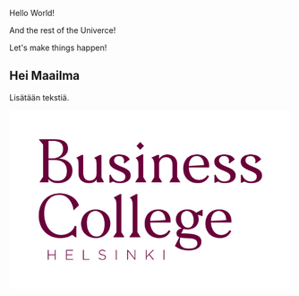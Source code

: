Hello World!

And the rest of the Univerce!

Let's make things happen!

## Hei Maailma

Lisätään tekstiä.

![Hello](/assets/images/BC-logo-viininpunainen-png.png)
